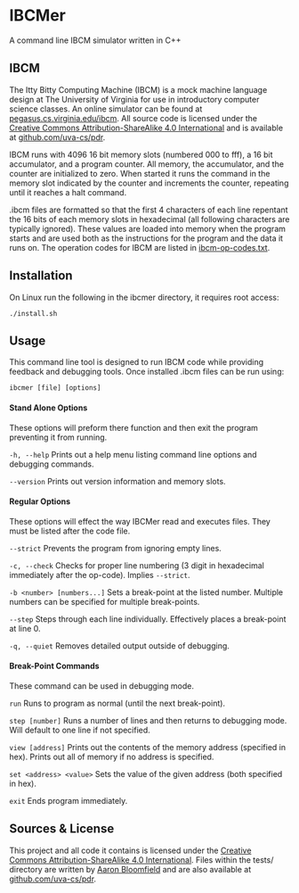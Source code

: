 # IBCMer
A command line IBCM simulator written in C++


## IBCM
The Itty Bitty Computing Machine (IBCM) is a mock machine language design at The University of Virginia for use in introductory computer science classes. An online simulator can be found at [pegasus.cs.virginia.edu/ibcm](http://pegasus.cs.virginia.edu/ibcm/index.html). All source code is licensed under the [Creative Commons Attribution-ShareAlike 4.0 International](http://creativecommons.org/licenses/by-sa/4.0/) and is available at [github.com/uva-cs/pdr](https://github.com/uva-cs/pdr/tree/master/ibcm).

IBCM runs with 4096 16 bit memory slots (numbered 000 to fff), a 16 bit accumulator, and a program counter. All memory, the accumulator, and the counter are initialized to zero. When started it runs the command in the memory slot indicated by the counter and increments the counter, repeating until it reaches a halt command.

.ibcm files are formatted so that the first 4 characters of each line repentant the 16 bits of each memory slots in hexadecimal (all following characters are typically ignored). These values are loaded into memory when the program starts and are used both as the instructions for the program and the data it runs on. The operation codes for IBCM are listed in [ibcm-op-codes.txt](ibcm-op-codes.txt).


## Installation
On Linux run the following in the ibcmer directory, it requires root access:

	./install.sh


## Usage
This command line tool is designed to run IBCM code while providing feedback and debugging tools. Once installed .ibcm files can be run using:

	ibcmer [file] [options]

#### Stand Alone Options
These options will preform there function and then exit the program preventing it from running.

`-h, --help`
Prints out a help menu listing command line options and debugging commands.

`--version`
Prints out version information and memory slots.

#### Regular Options
These options will effect the way IBCMer read and executes files. They must be listed after the code file.

`--strict`
Prevents the program from ignoring empty lines.

`-c, --check`
Checks for proper line numbering (3 digit in hexadecimal immediately after the op-code). Implies `--strict`.

`-b <number> [numbers...]`
Sets a break-point at the listed number. Multiple numbers can be specified for multiple break-points.

`--step`
Steps through each line individually. Effectively places a break-point at line 0.

`-q, --quiet`
Removes detailed output outside of debugging.

#### Break-Point Commands
These command can be used in debugging mode.

`run`
Runs to program as normal (until the next break-point).

`step [number]`
Runs a number of lines and then returns to debugging mode. Will default to one line if not specified.

`view [address]`
Prints out the contents of the memory address (specified in hex). Prints out all of memory if no address is specified.

`set <address> <value>`
Sets the value of the given address (both specified in hex).

`exit`
Ends program immediately.

## Sources & License
This project and all code it contains is licensed under the [Creative Commons Attribution-ShareAlike 4.0 International](http://creativecommons.org/licenses/by-sa/4.0/). Files within the tests/ directory are written by [Aaron Bloomfield](https://github.com/aaronbloomfield) and are also available at [github.com/uva-cs/pdr](https://github.com/uva-cs/pdr/tree/master/ibcm).
